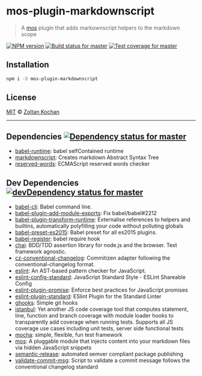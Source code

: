 <!--@h1([pkg.name])-->
# mos-plugin-markdownscript
<!--/@-->

<!--@'> ' + pkg.description-->
> A [mos](https://github.com/mosjs/mos) plugin that adds markownscript helpers to the markdown scope
<!--/@-->

<!--@shields.flatSquare('npm', 'travis', 'coveralls')-->
[![NPM version](https://img.shields.io/npm/v/mos-plugin-markdownscript.svg?style=flat-square)](https://www.npmjs.com/package/mos-plugin-markdownscript) [![Build status for master](https://img.shields.io/travis/mosjs/mos-plugin-markdownscript/master.svg?style=flat-square)](https://travis-ci.org/mosjs/mos-plugin-markdownscript) [![Test coverage for master](https://img.shields.io/coveralls/mosjs/mos-plugin-markdownscript/master.svg?style=flat-square)](https://coveralls.io/r/mosjs/mos-plugin-markdownscript?branch=master)
<!--/@-->

## Installation

```sh
npm i -D mos-plugin-markdownscript
```

## License

[MIT](./LICENSE) © [Zoltan Kochan](http://kochan.io)

* * *

<!--@dependencies({ shield: 'flat-square' })-->
## <a name="dependencies">Dependencies</a> [![Dependency status for master](https://img.shields.io/david/mosjs/mos-plugin-markdownscript/master.svg?style=flat-square)](https://david-dm.org/mosjs/mos-plugin-markdownscript/master)

- [babel-runtime](https://github.com/babel/babel/blob/master/packages): babel selfContained runtime
- [markdownscript](https://github.com/zkochan/markdownscript): Creates markdown Abstract Syntax Tree
- [reserved-words](https://github.com/zxqfox/reserved-words): ECMAScript reserved words checker

<!--/@-->

<!--@devDependencies({ shield: 'flat-square' })-->
## <a name="dev-dependencies">Dev Dependencies</a> [![devDependency status for master](https://img.shields.io/david/dev/mosjs/mos-plugin-markdownscript/master.svg?style=flat-square)](https://david-dm.org/mosjs/mos-plugin-markdownscript/master#info=devDependencies)

- [babel-cli](https://github.com/babel/babel/blob/master/packages): Babel command line.
- [babel-plugin-add-module-exports](https://github.com/59naga/babel-plugin-add-module-exports): Fix babel/babel#2212
- [babel-plugin-transform-runtime](https://github.com/babel/babel/blob/master/packages): Externalise references to helpers and builtins, automatically polyfilling your code without polluting globals
- [babel-preset-es2015](https://github.com/babel/babel/blob/master/packages): Babel preset for all es2015 plugins.
- [babel-register](https://github.com/babel/babel/blob/master/packages): babel require hook
- [chai](https://github.com/chaijs/chai): BDD/TDD assertion library for node.js and the browser. Test framework agnostic.
- [cz-conventional-changelog](https://github.com/commitizen/cz-conventional-changelog): Commitizen adapter following the conventional-changelog format.
- [eslint](https://github.com/eslint/eslint): An AST-based pattern checker for JavaScript.
- [eslint-config-standard](https://github.com/feross/eslint-config-standard): JavaScript Standard Style - ESLint Shareable Config
- [eslint-plugin-promise](https://github.com/xjamundx/eslint-plugin-promise): Enforce best practices for JavaScript promises
- [eslint-plugin-standard](https://github.com/xjamundx/eslint-plugin-standard): ESlint Plugin for the Standard Linter
- [ghooks](https://github.com/gtramontina/ghooks): Simple git hooks
- [istanbul](https://github.com/gotwarlost/istanbul): Yet another JS code coverage tool that computes statement, line, function and branch coverage with module loader hooks to transparently add coverage when running tests. Supports all JS coverage use cases including unit tests, server side functional tests
- [mocha](https://github.com/mochajs/mocha): simple, flexible, fun test framework
- [mos](https://github.com/zkochan/mos): A pluggable module that injects content into your markdown files via hidden JavaScript snippets
- [semantic-release](https://github.com/semantic-release/semantic-release): automated semver compliant package publishing
- [validate-commit-msg](https://github.com/kentcdodds/validate-commit-msg): Script to validate a commit message follows the conventional changelog standard

<!--/@-->
